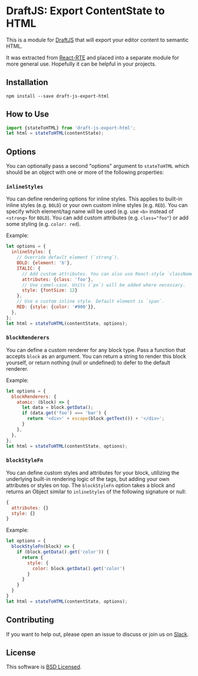 # DraftJS: Export ContentState to HTML

This is a module for [DraftJS](https://github.com/facebook/draft-js) that will export your editor content to semantic HTML.

It was extracted from [React-RTE](https://react-rte.org) and placed into a separate module for more general use. Hopefully it can be helpful in your projects.

## Installation

    npm install --save draft-js-export-html

## How to Use

```javascript
import {stateToHTML} from 'draft-js-export-html';
let html = stateToHTML(contentState);
```

## Options

You can optionally pass a second "options" argument to `stateToHTML` which should be an object with one or more of the following properties:

### `inlineStyles`

You can define rendering options for inline styles. This applies to built-in inline styles (e.g. `BOLD`) or your own custom inline styles (e.g. `RED`). You can specify which element/tag name will be used (e.g. use `<b>` instead of `<strong>` for `BOLD`). You can add custom attributes (e.g. `class="foo"`) or add some styling (e.g. `color: red`).

Example:

```javascript
let options = {
  inlineStyles: {
    // Override default element (`strong`).
    BOLD: {element: 'b'},
    ITALIC: {
      // Add custom attributes. You can also use React-style `className`.
      attributes: {class: 'foo'},
      // Use camel-case. Units (`px`) will be added where necessary.
      style: {fontSize: 12}
    },
    // Use a custom inline style. Default element is `span`.
    RED: {style: {color: '#900'}},
  },
};
let html = stateToHTML(contentState, options);
```

### `blockRenderers`

You can define a custom renderer for any block type. Pass a function that accepts `block` as an argument. You can return a string to render this block yourself, or return nothing (null or undefined) to defer to the default renderer.

Example:

```javascript
let options = {
  blockRenderers: {
    atomic: (block) => {
      let data = block.getData();
      if (data.get('foo') === 'bar') {
        return '<div>' + escape(block.getText()) + '</div>';
      }
    },
  },
};
let html = stateToHTML(contentState, options);
```

### `blockStyleFn`

You can define custom styles and attributes for your block, utilizing the underlying built-in rendering logic of the tags, but adding your own attributes or styles on top. The `blockStyleFn` option takes a block and returns an Object similar to `inlineStyles` of the following signature or null:

```js
{
  attributes: {}
  style: {}
}
```

Example:
```js
let options = {
  blockStyleFn(block) => {
    if (block.getData().get('color')) {
      return {
        style: {
          color: block.getData().get('color')
        }
      }
    }
  }
}
let html = stateToHTML(contentState, options);
```

## Contributing

If you want to help out, please open an issue to discuss or join us on [Slack](https://draftjs.herokuapp.com/).

## License

This software is [BSD Licensed](/LICENSE).
